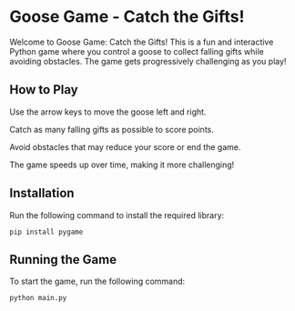 # Goose Game - Catch the Gifts!

Welcome to Goose Game: Catch the Gifts! This is a fun and interactive Python game where you control a goose to collect falling gifts while avoiding obstacles. The game gets progressively challenging as you play!


## How to Play

Use the arrow keys to move the goose left and right.

Catch as many falling gifts as possible to score points.

Avoid obstacles that may reduce your score or end the game.

The game speeds up over time, making it more challenging!


## Installation 

Run the following command to install the required library:
```
pip install pygame
```


## Running the Game

To start the game, run the following command:
```
python main.py
```
